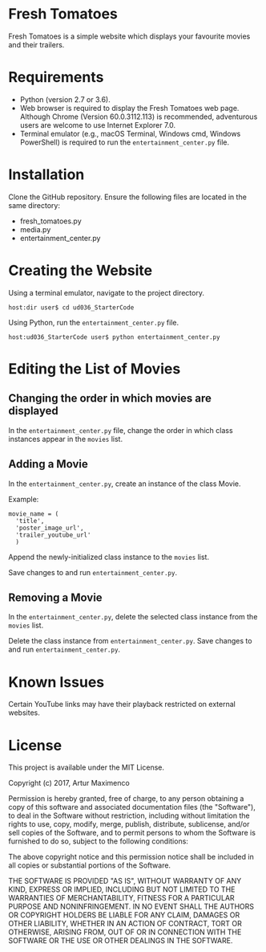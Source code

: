# Fresh Tomatoes
Fresh Tomatoes is a simple website which displays your favourite movies and their trailers.

# Requirements
* Python (version 2.7 or 3.6).
* Web browser is required to display the Fresh Tomatoes web page. Although Chrome (Version 60.0.3112.113) is recommended, adventurous users are welcome to use Internet Explorer 7.0.
* Terminal emulator (e.g., macOS Terminal, Windows cmd, Windows PowerShell) is required to run the `entertainment_center.py` file.

# Installation
Clone the GitHub repository. Ensure the following files are located in the same directory:
* fresh_tomatoes.py
* media.py
* entertainment_center.py

# Creating the Website
Using a terminal emulator, navigate to the project directory.

`host:dir user$ cd ud036_StarterCode`

Using Python, run the `entertainment_center.py` file.

`host:ud036_StarterCode user$ python entertainment_center.py`

# Editing the List of Movies
## Changing the order in which movies are displayed
In the `entertainment_center.py` file, change the order in which class instances appear in the `movies` list.

## Adding a Movie
In the `entertainment_center.py`, create an instance of the class Movie.

Example:
```
movie_name = (
  'title',
  'poster_image_url',
  'trailer_youtube_url'
  )
```
Append the newly-initialized class instance to the `movies` list.

Save changes to and run `entertainment_center.py`.

## Removing a Movie
In the `entertainment_center.py`, delete the selected class instance from the `movies` list.

Delete the class instance from `entertainment_center.py`.
Save changes to and run `entertainment_center.py`.

# Known Issues
Certain YouTube links may have their playback restricted on external websites.

# License
This project is available under the MIT License.

Copyright (c) 2017, Artur Maximenco

Permission is hereby granted, free of charge, to any person obtaining a copy
of this software and associated documentation files (the "Software"), to deal
in the Software without restriction, including without limitation the rights
to use, copy, modify, merge, publish, distribute, sublicense, and/or sell
copies of the Software, and to permit persons to whom the Software is
furnished to do so, subject to the following conditions:

The above copyright notice and this permission notice shall be included in all
copies or substantial portions of the Software.

THE SOFTWARE IS PROVIDED "AS IS", WITHOUT WARRANTY OF ANY KIND, EXPRESS OR
IMPLIED, INCLUDING BUT NOT LIMITED TO THE WARRANTIES OF MERCHANTABILITY,
FITNESS FOR A PARTICULAR PURPOSE AND NONINFRINGEMENT. IN NO EVENT SHALL THE
AUTHORS OR COPYRIGHT HOLDERS BE LIABLE FOR ANY CLAIM, DAMAGES OR OTHER
LIABILITY, WHETHER IN AN ACTION OF CONTRACT, TORT OR OTHERWISE, ARISING FROM,
OUT OF OR IN CONNECTION WITH THE SOFTWARE OR THE USE OR OTHER DEALINGS IN THE
SOFTWARE.
